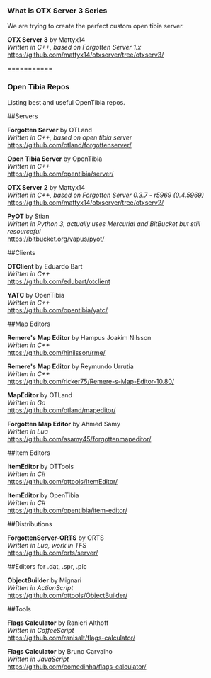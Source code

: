### What is OTX Server 3 Series
We are trying to create the perfect custom open tibia server.

**OTX Server 3** by Mattyx14 <br />
*Written in C++, based on Forgotten Server 1.x* <br />
https://github.com/mattyx14/otxserver/tree/otxserv3/

===========

### Open Tibia Repos
Listing best and useful OpenTibia repos.

##Servers

**Forgotten Server** by OTLand <br />
*Written in C++, based on open tibia server* <br />
https://github.com/otland/forgottenserver/

**Open Tibia Server** by OpenTibia <br />
*Written in C++* <br />
https://github.com/opentibia/server/

**OTX Server 2** by Mattyx14 <br />
*Written in C++, based on Forgotten Server 0.3.7 - r5969 (0.4.5969)* <br />
https://github.com/mattyx14/otxserver/tree/otxserv2/

**PyOT** by Stian <br />
*Written in Python 3, actually uses Mercurial and BitBucket but still resourceful* <br />
https://bitbucket.org/vapus/pyot/ <br />


##Clients

**OTClient** by Eduardo Bart <br />
*Written in C++* <br />
https://github.com/edubart/otclient

**YATC** by OpenTibia <br />
*Written in C++* <br />
https://github.com/opentibia/yatc/

##Map Editors

**Remere's Map Editor** by Hampus Joakim Nilsson <br />
*Written in C++* <br />
https://github.com/hjnilsson/rme/

**Remere's Map Editor** by Reymundo Urrutia <br />
*Written in C++* <br />
https://github.com/ricker75/Remere-s-Map-Editor-10.80/

**MapEditor** by OTLand <br />
*Written in Go* <br />
https://github.com/otland/mapeditor/

**Forgotten Map Editor** by Ahmed Samy <br />
*Written in Lua* <br />
https://github.com/asamy45/forgottenmapeditor/

##Item Editors

**ItemEditor** by OTTools <br />
*Written in C#* <br />
https://github.com/ottools/ItemEditor/

**ItemEditor** by OpenTibia <br />
*Written in C#* <br />
https://github.com/opentibia/item-editor/

##Distributions

**ForgottenServer-ORTS** by ORTS <br />
*Written in Lua, work in TFS* <br />
https://github.com/orts/server/

##Editors for .dat, .spr, .pic

**ObjectBuilder** by Mignari <br />
*Written in ActionScript* <br />
https://github.com/ottools/ObjectBuilder/

##Tools

**Flags Calculator** by Ranieri Althoff <br />
*Written in CoffeeScript* <br />
https://github.com/ranisalt/flags-calculator/

**Flags Calculator** by Bruno Carvalho <br />
*Written in JavaScript* <br />
https://github.com/comedinha/flags-calculator/